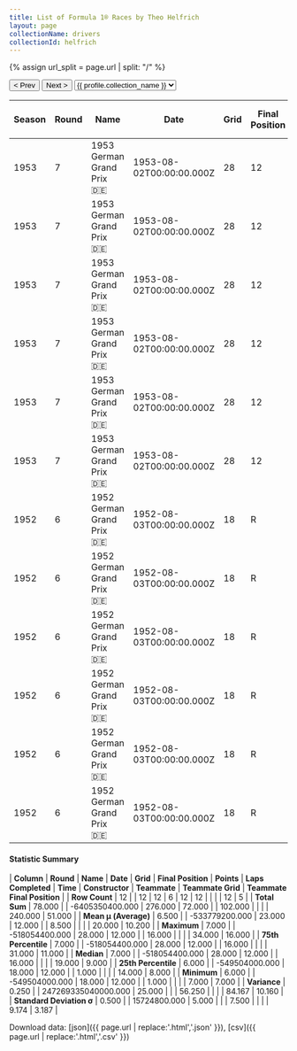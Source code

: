 ```yaml
---
title: List of Formula 1® Races by Theo Helfrich
layout: page
collectionName: drivers
collectionId: helfrich
---
```


{% assign url_split = page.url | split: "/" %}
<div id="collection-navigation">
<button onclick="selector.options[selector.selectedIndex-1].value && (window.location = selector.options[selector.selectedIndex-1].value);">&lt; Prev</button>
<button onclick="selector.options[selector.selectedIndex+1].value && (window.location = selector.options[selector.selectedIndex+1].value);">Next &gt;</button>
<select id="selector" onchange="this.options[this.selectedIndex].value && (window.location = this.options[this.selectedIndex].value);">
  {% for collectionId in site.data[page.collectionName].refs %}
    {% if collectionId == page.collectionId %}
      {% assign selected = "selected" %}
    {% else %}
      {% assign selected = "" %}
    {% endif %}
    {% assign profile = site.data[page.collectionName][collectionId].profile %}
    <option value="/f1/{{ page.collectionName }}/{{ collectionId }}/{{ url_split[4] }}" {{ selected }}>{{ profile.collection_name }}</option>
  {% endfor %}
</select>
</div>

| Season | Round | Name | Date | Grid | Final Position | Points | Laps Completed | Time | Constructor | Teammate | Teammate Grid | Teammate Final Position |
|--|--|--|--|--|--|--|--|--|--|--|--|--|
| 1953 | 7 | 1953 German Grand Prix 🇩🇪 | 1953-08-02T00:00:00.000Z | 28 | 12 | 0.0 | 16 |   | Veritas 🇩🇪 | [Hans Herrmann 🇩🇪](/f1/drivers/herrmann) | 14 | 9 |
| 1953 | 7 | 1953 German Grand Prix 🇩🇪 | 1953-08-02T00:00:00.000Z | 28 | 12 | 0.0 | 16 |   | Veritas 🇩🇪 | [Wolfgang Seidel 🇩🇪](/f1/drivers/seidel) | 29 | 16 |
| 1953 | 7 | 1953 German Grand Prix 🇩🇪 | 1953-08-02T00:00:00.000Z | 28 | 12 | 0.0 | 16 |   | Veritas 🇩🇪 | [Oswald Karch 🇩🇪](/f1/drivers/karch) | 34 | R |
| 1953 | 7 | 1953 German Grand Prix 🇩🇪 | 1953-08-02T00:00:00.000Z | 28 | 12 | 0.0 | 16 |   | Veritas 🇩🇪 | [Willi Heeks 🇩🇪](/f1/drivers/heeks) | 18 | R |
| 1953 | 7 | 1953 German Grand Prix 🇩🇪 | 1953-08-02T00:00:00.000Z | 28 | 12 | 0.0 | 16 |   | Veritas 🇩🇪 | [Erwin Bauer 🇩🇪](/f1/drivers/bauer) | 33 | R |
| 1953 | 7 | 1953 German Grand Prix 🇩🇪 | 1953-08-02T00:00:00.000Z | 28 | 12 | 0.0 | 16 |   | Veritas 🇩🇪 | [Ernst Loof 🇩🇪](/f1/drivers/loof) | 31 | R |
| 1952 | 6 | 1952 German Grand Prix 🇩🇪 | 1952-08-03T00:00:00.000Z | 18 | R | 0.0 | 1 |   | Veritas 🇩🇪 | [Fritz Riess 🇩🇪](/f1/drivers/riess) | 12 | 7 |
| 1952 | 6 | 1952 German Grand Prix 🇩🇪 | 1952-08-03T00:00:00.000Z | 18 | R | 0.0 | 1 |   | Veritas 🇩🇪 | [Toni Ulmen 🇩🇪](/f1/drivers/ulmen) | 15 | 8 |
| 1952 | 6 | 1952 German Grand Prix 🇩🇪 | 1952-08-03T00:00:00.000Z | 18 | R | 0.0 | 1 |   | Veritas 🇩🇪 | [Hans Klenk 🇩🇪](/f1/drivers/klenk) | 8 | 11 |
| 1952 | 6 | 1952 German Grand Prix 🇩🇪 | 1952-08-03T00:00:00.000Z | 18 | R | 0.0 | 1 |   | Veritas 🇩🇪 | [Adolf Brudes 🇩🇪](/f1/drivers/brudes) | 19 | R |
| 1952 | 6 | 1952 German Grand Prix 🇩🇪 | 1952-08-03T00:00:00.000Z | 18 | R | 0.0 | 1 |   | Veritas 🇩🇪 | [Paul Pietsch 🇩🇪](/f1/drivers/pietsch) | 7 | R |
| 1952 | 6 | 1952 German Grand Prix 🇩🇪 | 1952-08-03T00:00:00.000Z | 18 | R | 0.0 | 1 |   | Veritas 🇩🇪 | [Josef Peters 🇩🇪](/f1/drivers/peters) | 20 | R |

#### Statistic Summary

| **Column** | **Round** | **Name** | **Date** | **Grid** | **Final Position** | **Points** | **Laps Completed** | **Time** | **Constructor** | **Teammate** | **Teammate Grid** | **Teammate Final Position** |
| **Row Count** | 12 |  | 12 | 12 | 6 | 12 | 12 |  |  |  | 12 | 5 |
| **Total Sum** | 78.000 |  | -6405350400.000 | 276.000 | 72.000 |  | 102.000 |  |  |  | 240.000 | 51.000 |
| **Mean μ (Average)** | 6.500 |  | -533779200.000 | 23.000 | 12.000 |  | 8.500 |  |  |  | 20.000 | 10.200 |
| **Maximum** | 7.000 |  | -518054400.000 | 28.000 | 12.000 |  | 16.000 |  |  |  | 34.000 | 16.000 |
| **75th Percentile** | 7.000 |  | -518054400.000 | 28.000 | 12.000 |  | 16.000 |  |  |  | 31.000 | 11.000 |
| **Median** | 7.000 |  | -518054400.000 | 28.000 | 12.000 |  | 16.000 |  |  |  | 19.000 | 9.000 |
| **25th Percentile** | 6.000 |  | -549504000.000 | 18.000 | 12.000 |  | 1.000 |  |  |  | 14.000 | 8.000 |
| **Minimum** | 6.000 |  | -549504000.000 | 18.000 | 12.000 |  | 1.000 |  |  |  | 7.000 | 7.000 |
| **Variance** | 0.250 |  | 247269335040000.000 | 25.000 |  |  | 56.250 |  |  |  | 84.167 | 10.160 |
| **Standard Deviation σ** | 0.500 |  | 15724800.000 | 5.000 |  |  | 7.500 |  |  |  | 9.174 | 3.187 |

Download data: [json]({{ page.url | replace:'.html','.json' }}), [csv]({{ page.url | replace:'.html','.csv' }})
